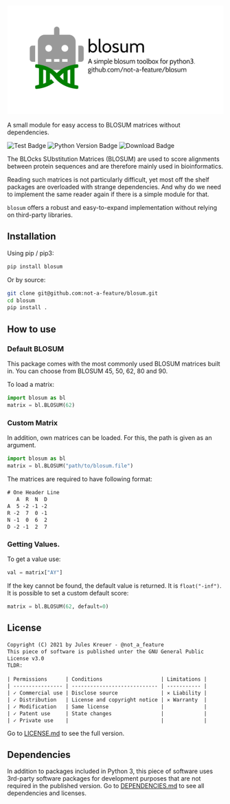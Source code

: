 ![blosum](https://github.com/not-a-feature/blosum/raw/main/blosum.png)

A small module for easy access to BLOSUM matrices without dependencies.

![Test Badge](https://github.com/not-a-feature/blosum/actions/workflows/tests.yml/badge.svg)
![Python Version Badge](https://img.shields.io/pypi/pyversions/blosum)
![Download Badge](https://img.shields.io/pypi/dm/blosum.svg)

The BLOcks SUbstitution Matrices (BLOSUM) are used to score alignments between protein sequences and are therefore mainly used in bioinformatics.

Reading such matrices is not particularly difficult, yet most off the shelf packages are overloaded with strange dependencies.
And why do we need to implement the same reader again if there is a simple module for that.

`blosum` offers a robust and easy-to-expand implementation without relying on third-party libraries. 


## Installation
Using pip  / pip3:
```bash
pip install blosum
```
Or by source:
```bash
git clone git@github.com:not-a-feature/blosum.git
cd blosum
pip install .
```

## How to use

### Default BLOSUM 
This package comes with the most commonly used BLOSUM matrices built in.
You can choose from BLOSUM 45, 50, 62, 80 and 90.

To load a matrix:
```python
import blosum as bl
matrix = bl.BLOSUM(62)
``` 

### Custom Matrix
In addition, own matrices can be loaded. For this, the path is given as an argument.

```python
import blosum as bl
matrix = bl.BLOSUM("path/to/blosum.file")
```

The matrices are required to have following format:

```
# One Header Line
   A  R  N  D
A  5 -2 -1 -2
R -2  7  0 -1
N -1  0  6  2
D -2 -1  2  7
```

### Getting Values.
To get a value use:

```python
val = matrix["AY"]
```

If the key cannot be found, the default value is returned. It is `float("-inf")`.
It is possible to set a custom default score:
```python
matrix = bl.BLOSUM(62, default=0)
```

## License
```
Copyright (C) 2021 by Jules Kreuer - @not_a_feature
This piece of software is published unter the GNU General Public License v3.0
TLDR:

| Permissions      | Conditions                   | Limitations |
| ---------------- | ---------------------------- | ----------- |
| ✓ Commercial use | Disclose source              | ✕ Liability |
| ✓ Distribution   | License and copyright notice | ✕ Warranty  |
| ✓ Modification   | Same license                 |             |
| ✓ Patent use     | State changes                |             |
| ✓ Private use    |                              |             |
```
Go to [LICENSE.md](https://github.com/not-a-feature/blosum/blob/main/LICENSE) to see the full version.

## Dependencies
In addition to packages included in Python 3, this piece of software uses 3rd-party software packages for development purposes that are not required in the published version.
Go to [DEPENDENCIES.md](https://github.com/not-a-feature/blosum/blob/main/DEPENDENCIES.md) to see all dependencies and licenses.